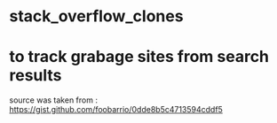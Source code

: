 # stack_overflow_clones
# to track grabage sites from search results
source was taken from : https://gist.github.com/foobarrio/0dde8b5c4713594cddf5
